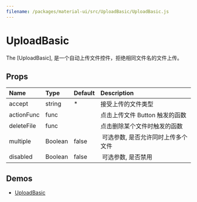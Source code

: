 ```yaml
---
filename: /packages/material-ui/src/UploadBasic/UploadBasic.js
---
```


<!--- This documentation is automatically generated, do not try to edit it. -->

# UploadBasic

The [UploadBasic], 是一个自动上传文件控件，拒绝相同文件名的文件上传。


## Props

| Name | Type | Default | Description |
|:-----|:-----|:--------|:------------|
| <span class="prop-name">accept</span> | <span class="prop-type">string</span> | <span class="prop-default">*</span> | 接受上传的文件类型 |
| <span class="prop-name">actionFunc</span> | <span class="prop-type">func</span> | <span class="prop-default"></span> |  点击上传文件 Button 触发的函数 |
| <span class="prop-name">deleteFile</span> | <span class="prop-type">func</span> | <span class="prop-default"></span> |  点击删除某个文件时触发的函数 |
| <span class="prop-name">multiple</span> | <span class="prop-type">Boolean</span> | <span class="prop-default">false</span> |  可选参数, 是否允许同时上传多个文件 |
| <span class="prop-name">disabled</span> | <span class="prop-type">Boolean</span> | <span class="prop-default">false</span> |  可选参数, 是否禁用 |

## Demos

- [UploadBasic](/demos/upload)
